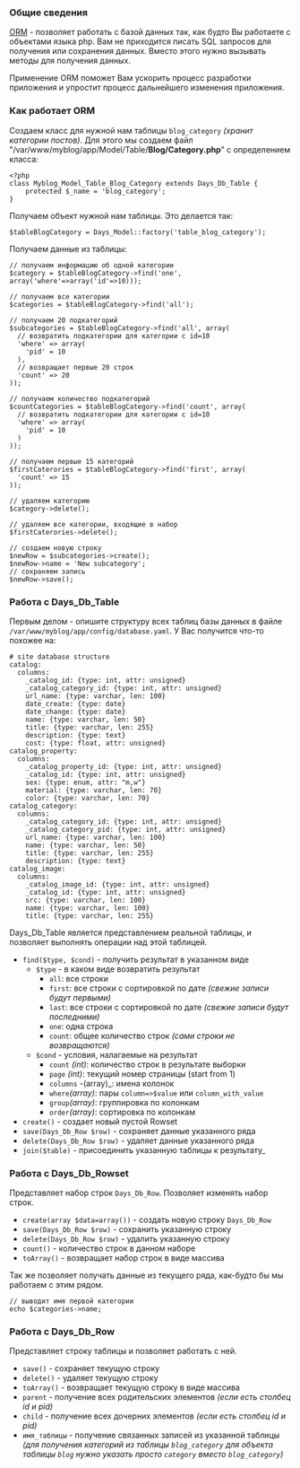 ### Общие сведения ###

[ORM](http://ru.wikipedia.org/wiki/ORM) - позволяет работать с базой данных так, как будто Вы работаете с объектами языка php. Вам не приходится писать SQL запросов для получения или сохранения данных. Вместо этого нужно вызывать методы для получения данных.

Применение ORM поможет Вам ускорить процесс разработки приложения и упростит процесс дальнейшего изменения приложения.

### Как работает ORM ###

Создаем класс для нужной нам таблицы `blog_category` _(хранит категории постов)_. Для этого мы создаем файл "/var/www/myblog/app/Model/Table/**Blog/Category.php**" с определением класса:
```
<?php
class Myblog_Model_Table_Blog_Category extends Days_Db_Table {
    protected $_name = 'blog_category';
}
```

Получаем объект нужной нам таблицы. Это делается так:
```
$tableBlogCategory = Days_Model::factory('table_blog_category');
```

Получаем данные из таблицы:
```
// получаем информацию об одной категории
$category = $tableBlogCategory->find('one', array('where'=>array('id'=>10)));
```

```
// получаем все категории
$categories = $tableBlogCategory->find('all');
```

```
// получаем 20 подкатегорий
$subcategories = $tableBlogCategory->find('all', array(
  // возвратить подкатегории для категории с id=10
  'where' => array(
    'pid' = 10
  ),
  // возвращает первые 20 строк
  'count' => 20
));
```

```
// получаем количество подкатегорий
$countCategories = $tableBlogCategory->find('count', array(
  // возвратить подкатегории для категории с id=10
  'where' => array(
    'pid' = 10
  )
));
```

```
// получаем первые 15 категорий
$firstCaterories = $tableBlogCategory->find('first', array(
  'count' => 15
));
```

```
// удаляем категорию
$category->delete();
```

```
// удаляем все категории, входящие в набор
$firstCaterories->delete();
```

```
// создаем новую строку
$newRow = $subcategories->create();
$newRow->name = 'New subcategory';
// сохраняем запись
$newRow->save();
```

### Работа с Days\_Db\_Table ###

Первым делом - опишите структуру всех таблиц базы данных в файле `/var/www/myblog/app/config/database.yaml`. У Вас получится что-то похожее на:

```
# site database structure
catalog:
  columns:
    _catalog_id: {type: int, attr: unsigned}
    _catalog_category_id: {type: int, attr: unsigned}
    url_name: {type: varchar, len: 100}
    date_create: {type: date}
    date_change: {type: date}
    name: {type: varchar, len: 50}
    title: {type: varchar, len: 255}
    description: {type: text}
    cost: {type: float, attr: unsigned}
catalog_property:
  columns:
    _catalog_property_id: {type: int, attr: unsigned}
    _catalog_id: {type: int, attr: unsigned}
    sex: {type: enum, attr: "m,w"}
    material: {type: varchar, len: 70}
    color: {type: varchar, len: 70}
catalog_category:
  columns:
    _catalog_category_id: {type: int, attr: unsigned}
    _catalog_category_pid: {type: int, attr: unsigned}
    url_name: {type: varchar, len: 100}
    name: {type: varchar, len: 50}
    title: {type: varchar, len: 255}
    description: {type: text}
catalog_image:
  columns:
    _catalog_image_id: {type: int, attr: unsigned}
    _catalog_id: {type: int, attr: unsigned}
    src: {type: varchar, len: 100}
    name: {type: varchar, len: 100}
    title: {type: varchar, len: 255}
```

Days\_Db\_Table является представлением реальной таблицы, и позволяет выполнять операции над этой таблицей.

  * `find($type, $cond)` - получить результат в указанном виде
    * `$type` - в каком виде возвратить результат
      * `all`: все строки
      * `first`: все строки с сортировкой по дате _(свежие записи будут первыми)_
      * `last`: все строки с сортировкой по дате _(свежие записи будут последними)_
      * `one`: одна строка
      * `count`: общее количество строк _(сами строки не возвращаются)_
    * `$cond` - условия, налагаемые на результат
      * `count` _(int)_: количество строк в результате выборки
      * `page` _(int)_: текущий номер страницы (start from 1)
      * `columns` -(array)_: имена колонок
      * `where`_(array)_: пары `column=>$value` или `column_with_value`
      * `group`_(array)_: группировка по колонкам
      * `order`_(array)_: сортировка по колонкам
  * `create()` - создает новый пустой Rowset
  * `save(Days_Db_Row $row)` - сохраняет данные указанного ряда
  * `delete(Days_Db_Row $row)` - удаляет данные указанного ряда
  * `join($table)` - присоединить указанную таблицы к результату_

### Работа с Days\_Db\_Rowset ###

Представляет набор строк `Days_Db_Row`. Позволяет изменять набор строк.

  * `create(array $data=array())` - создать новую строку `Days_Db_Row`
  * `save(Days_Db_Row $row)` - сохранить указанную строку
  * `delete(Days_Db_Row $row)` - удалить указанную строку
  * `count()` - количество строк в данном наборе
  * `toArray()` - возвращает набор строк в виде массива

Так же позволяет получать данные из текущего ряда, как-будто бы мы работаем с этим рядом.
```
// выводит имя первой категории
echo $categories->name;
```

### Работа с Days\_Db\_Row ###

Представляет строку таблицы и позволяет работать с ней.

  * `save()` - сохраняет текущую строку
  * `delete()` - удаляет текущую строку
  * `toArray()` - возвращает текущую строку в виде массива
  * `parent` - получение всех родительских элементов _(если есть столбец id и pid)_
  * `child` - получение всех дочерних элементов _(если есть столбец id и pid)_
  * `имя_таблицы` - получение связанных записей из указанной таблицы _(для получения категорий из таблицы `blog_category` для объекта таблицы `blog` нужно указать просто `category` вместо `blog_category`)_